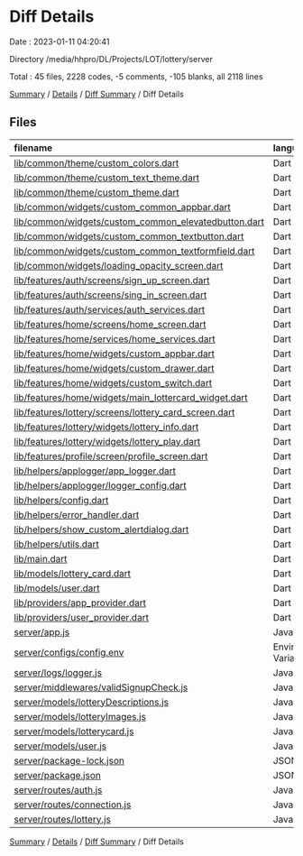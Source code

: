 # Diff Details

Date : 2023-01-11 04:20:41

Directory /media/hhpro/DL/Projects/LOT/lottery/server

Total : 45 files,  2228 codes, -5 comments, -105 blanks, all 2118 lines

[Summary](results.md) / [Details](details.md) / [Diff Summary](diff.md) / Diff Details

## Files
| filename | language | code | comment | blank | total |
| :--- | :--- | ---: | ---: | ---: | ---: |
| [lib/common/theme/custom_colors.dart](/lib/common/theme/custom_colors.dart) | Dart | -14 | -2 | -2 | -18 |
| [lib/common/theme/custom_text_theme.dart](/lib/common/theme/custom_text_theme.dart) | Dart | -16 | -2 | -3 | -21 |
| [lib/common/theme/custom_theme.dart](/lib/common/theme/custom_theme.dart) | Dart | -51 | -2 | -2 | -55 |
| [lib/common/widgets/custom_common_appbar.dart](/lib/common/widgets/custom_common_appbar.dart) | Dart | -11 | 0 | -2 | -13 |
| [lib/common/widgets/custom_common_elevatedbutton.dart](/lib/common/widgets/custom_common_elevatedbutton.dart) | Dart | -5 | 0 | -2 | -7 |
| [lib/common/widgets/custom_common_textbutton.dart](/lib/common/widgets/custom_common_textbutton.dart) | Dart | -5 | 0 | -2 | -7 |
| [lib/common/widgets/custom_common_textformfield.dart](/lib/common/widgets/custom_common_textformfield.dart) | Dart | -17 | 0 | -2 | -19 |
| [lib/common/widgets/loading_opacity_screen.dart](/lib/common/widgets/loading_opacity_screen.dart) | Dart | -23 | 0 | -3 | -26 |
| [lib/features/auth/screens/sign_up_screen.dart](/lib/features/auth/screens/sign_up_screen.dart) | Dart | -101 | 0 | -3 | -104 |
| [lib/features/auth/screens/sing_in_screen.dart](/lib/features/auth/screens/sing_in_screen.dart) | Dart | -82 | 0 | -3 | -85 |
| [lib/features/auth/services/auth_services.dart](/lib/features/auth/services/auth_services.dart) | Dart | -85 | -4 | -6 | -95 |
| [lib/features/home/screens/home_screen.dart](/lib/features/home/screens/home_screen.dart) | Dart | -40 | -1 | -6 | -47 |
| [lib/features/home/services/home_services.dart](/lib/features/home/services/home_services.dart) | Dart | -29 | -4 | -6 | -39 |
| [lib/features/home/widgets/custom_appbar.dart](/lib/features/home/widgets/custom_appbar.dart) | Dart | -18 | 0 | -6 | -24 |
| [lib/features/home/widgets/custom_drawer.dart](/lib/features/home/widgets/custom_drawer.dart) | Dart | -37 | -1 | -8 | -46 |
| [lib/features/home/widgets/custom_switch.dart](/lib/features/home/widgets/custom_switch.dart) | Dart | -5 | 0 | -4 | -9 |
| [lib/features/home/widgets/main_lottercard_widget.dart](/lib/features/home/widgets/main_lottercard_widget.dart) | Dart | -55 | 0 | -6 | -61 |
| [lib/features/lottery/screens/lottery_card_screen.dart](/lib/features/lottery/screens/lottery_card_screen.dart) | Dart | -50 | -1 | -9 | -60 |
| [lib/features/lottery/widgets/lottery_info.dart](/lib/features/lottery/widgets/lottery_info.dart) | Dart | -87 | -1 | -10 | -98 |
| [lib/features/lottery/widgets/lottery_play.dart](/lib/features/lottery/widgets/lottery_play.dart) | Dart | -52 | -1 | -5 | -58 |
| [lib/features/profile/screen/profile_screen.dart](/lib/features/profile/screen/profile_screen.dart) | Dart | -33 | -1 | -3 | -37 |
| [lib/helpers/applogger/app_logger.dart](/lib/helpers/applogger/app_logger.dart) | Dart | -12 | 0 | -2 | -14 |
| [lib/helpers/applogger/logger_config.dart](/lib/helpers/applogger/logger_config.dart) | Dart | -14 | 0 | -6 | -20 |
| [lib/helpers/config.dart](/lib/helpers/config.dart) | Dart | -14 | -3 | -3 | -20 |
| [lib/helpers/error_handler.dart](/lib/helpers/error_handler.dart) | Dart | -28 | 0 | -3 | -31 |
| [lib/helpers/show_custom_alertdialog.dart](/lib/helpers/show_custom_alertdialog.dart) | Dart | -19 | 0 | -1 | -20 |
| [lib/helpers/utils.dart](/lib/helpers/utils.dart) | Dart | -4 | 0 | -5 | -9 |
| [lib/main.dart](/lib/main.dart) | Dart | -57 | -4 | -4 | -65 |
| [lib/models/lottery_card.dart](/lib/models/lottery_card.dart) | Dart | -51 | -1 | -7 | -59 |
| [lib/models/user.dart](/lib/models/user.dart) | Dart | -31 | -1 | -8 | -40 |
| [lib/providers/app_provider.dart](/lib/providers/app_provider.dart) | Dart | -30 | 0 | 0 | -30 |
| [lib/providers/user_provider.dart](/lib/providers/user_provider.dart) | Dart | -25 | 0 | -2 | -27 |
| [server/app.js](/server/app.js) | JavaScript | 35 | 7 | 1 | 43 |
| [server/configs/config.env](/server/configs/config.env) | Environment Variables | 2 | 0 | 0 | 2 |
| [server/logs/logger.js](/server/logs/logger.js) | JavaScript | 16 | 0 | 2 | 18 |
| [server/middlewares/validSignupCheck.js](/server/middlewares/validSignupCheck.js) | JavaScript | 0 | 0 | 1 | 1 |
| [server/models/lotteryDescriptions.js](/server/models/lotteryDescriptions.js) | JavaScript | 43 | 0 | 3 | 46 |
| [server/models/lotteryImages.js](/server/models/lotteryImages.js) | JavaScript | 24 | 0 | 2 | 26 |
| [server/models/lotterycard.js](/server/models/lotterycard.js) | JavaScript | 35 | 0 | 2 | 37 |
| [server/models/user.js](/server/models/user.js) | JavaScript | 24 | 0 | 4 | 28 |
| [server/package-lock.json](/server/package-lock.json) | JSON | 3,046 | 0 | 1 | 3,047 |
| [server/package.json](/server/package.json) | JSON | 25 | 0 | 1 | 26 |
| [server/routes/auth.js](/server/routes/auth.js) | JavaScript | 56 | 13 | 6 | 75 |
| [server/routes/connection.js](/server/routes/connection.js) | JavaScript | 7 | 0 | 2 | 9 |
| [server/routes/lottery.js](/server/routes/lottery.js) | JavaScript | 16 | 4 | 4 | 24 |

[Summary](results.md) / [Details](details.md) / [Diff Summary](diff.md) / Diff Details